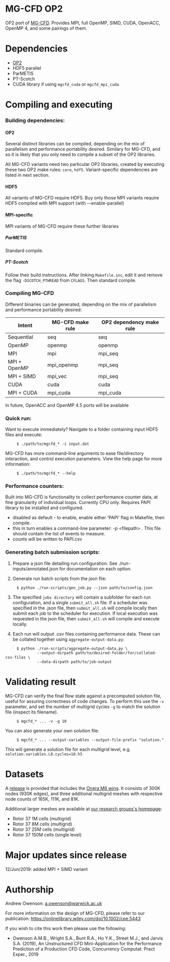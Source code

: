 MG-CFD OP2
==========================================

OP2 port of [MG-CFD](https://github.com/warwick-hpsc/MG-CFD-app-plain). Provides MPI, full OpenMP, SIMD, CUDA, OpenACC, OpenMP 4, and some pairings of them.

Dependencies
==========================================

* [OP2](https://github.com/OP-DSL/OP2-Common)
* HDF5 parallel
* ParMETIS
* PT-Scotch
* CUDA library if using `mgcfd_cuda` or `mgcfd_mpi_cuda`

Compiling and executing
==========================================

### Building dependencies:

#### OP2
Several distinct libraries can be compiled, depending on the mix of parallelism and performance portability desired. Similary for MG-CFD, and so it is likely that you only need to compile a subset of the OP2 libraries. 

All MG-CFD variants need two particular OP2 libraries, created by executing these two OP2 make rules: `core`, `hdf5`. Variant-specific dependencies are listed in next section.

#### HDF5
All variants of MG-CFD require HDF5. Buy only those MPI variants require HDF5 compiled with MPI support (with --enable-parallel)

#### MPI-specific
MPI variants of MG-CFD require these further libraries

##### ParMETIS
Standard compile.

##### PT-Scotch
Follow their build instructions. After linking `Makefile.inc`, edit it and remove the flag `-DSCOTCH_PTHREAD` from `CFLAGS`. Then standard compile.

### Compiling MG-CFD

Different binaries can be generated, depending on the mix of parallelism and performance portability desired:

Intent | MG-CFD make rule | OP2 dependency make rule
------ | --------- | -----------------------------
Sequential | seq | seq
OpenMP | openmp | openmp
MPI | mpi | mpi_seq
MPI + OpenMP | mpi_openmp | mpi_seq
MPI + SIMD | mpi_vec | mpi_seq
CUDA | cuda | cuda
MPI + CUDA | mpi_cuda | mpi_cuda

In future, OpenACC and OpenMP 4.5 ports will be available

### Quick run:

Want to execute immediately? Navigate to a folder containing input HDF5 files and execute:

```Shell
     $ ./path/to/mgcfd_* -i input.dat
```

MG-CFD has more command-line arguments to ease file/directory interaction, and control execution parameters. View the help page for more information:

```Shell
     $ ./path/to/mgcfd_* --help
```

### Performance counters:

Built into MG-CFD is functionality to collect performance counter data, at fine granularity of individual loops. Currently CPU only. Requires PAPI library to be installed and configured. 
- disabled as default - to enable, enable either 'PAPI' flag in Makefile, then compile. 
- this in turn enables a command-line parameter: -p \<filepath\> . This file should contain the list of events to measure.
- counts will be written to PAPI.csv

### Generating batch submission scripts:

1) Prepare a json file detailing run configuration. See ./run-inputs/annotated.json for documentation on each option. 

2) Generate run batch scripts from the json file:

```Shell
     $ python ./run-scripts/gen_job.py --json path/to/config.json
```
     
3) The specified `jobs directory` will contain a subfolder for each run configuration, and a single `submit_all.sh` file. If a scheduler was specified in the .json file, then `submit_all.sh` will compile locally then submit each job to the scheduler for execution. If local execution was requested in the json file, then `submit_all.sh` will compile and execute locally. 

4) Each run will output .csv files containing performance data. These can be collated together using `aggregate-output-data.py`:

```Shell
     $ python ./run-scripts/aggregate-output-data.py \ 
              --output-dirpath path/to/desired-folder/for/collated-csv-files \
              --data-dirpath path/to/job-output
```

Validating result
==========================================

MG-CFD can verify the final flow state against a precomputed solution file, useful for assuring correctness of code changes. To perform this use the `-v` parameter, and set the number of multigrid cycles `-g` to match the solution file (inspect its filename).

```Shell
     $ mgcfd_* ... -v -g 10
```

You can also generate your own solution file:

```Shell
     $ mgcfd_* ... --output-variables --output-file-prefix "solution."
```

This will generate a solution file for each multigrid level, e.g. `solution.variables.L0.cycles=10.h5`

Datasets
==========================================

A [release](https://github.com/warwick-hpsc/MG-CFD-app-OP2/releases) is provided that includes the [Onera M6 wing](https://www.grc.nasa.gov/WWW/wind/valid/m6wing/m6wing.html). It consists of 300K nodes (930K edges), and three additional multigrid meshes with respective node counts of 165K, 111K, and 81K. 

Additional larger meshes are available at [our research groups's homepage](https://warwick.ac.uk/fac/sci/dcs/research/systems/hpsc/software):
* Rotor 37 1M cells (multigrid)
* Rotor 37 8M cells (multigrid)
* Rotor 37 25M cells (multigrid)
* Rotor 37 150M cells (single level)

Major updates since release
==========================================
12/Jun/2019: added MPI + SIMD variant

Authorship
==========================================

Andrew Owenson: a.owenson@warwick.ac.uk

For more information on the design of MG-CFD, please refer to our publication: https://onlinelibrary.wiley.com/doi/10.1002/cpe.5443

If you wish to cite this work then please use the following:

* Owenson A.M.B., Wright S.A., Bunt R.A., Ho Y.K., Street M.J., and Jarvis S.A. (2019), An Unstructured CFD Mini-Application for the Performance Prediction of a Production CFD Code, Concurrency Computat: Pract Exper., 2019

